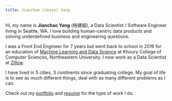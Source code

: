 ```yaml
---
title: Jianchao (Jesse) Yang
---
```


Hi, my name is **Jianchao Yang** (杨建超), a Data Scientist / Software Engineer living in Seattle, WA.
I love building human-centric data products and solving underdefined business and engineering questions.

I was a Front End Engineer for 7 years but went back to school in 2016 for an education of [Machine Learning and Data Science](https://www.khoury.northeastern.edu/program/data-science-ms/)
at Khoury College of Computer Sciences, Northeastern University. I now work as a Data Scientist at [Zillow](https://www.zillow.com/).

I have lived in 5 cities, 3 continents since graduating college. My goal of life is to see as much different things, deal with as many different problems as I can.

Check out my [portfolio](/portfolio/) and [resume](/jianchao-yang-resume.pdf) for the type of work I do.

